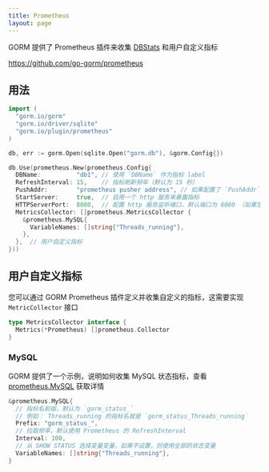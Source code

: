 ```yaml
---
title: Prometheus
layout: page
---
```


GORM 提供了 Prometheus 插件来收集 [DBStats](https://pkg.go.dev/database/sql?tab=doc#DBStats) 和用户自定义指标

https://github.com/go-gorm/prometheus

## 用法

```go
import (
  "gorm.io/gorm"
  "gorm.io/driver/sqlite"
  "gorm.io/plugin/prometheus"
)

db, err := gorm.Open(sqlite.Open("gorm.db"), &gorm.Config{})

db.Use(prometheus.New(prometheus.Config{
  DBName:          "db1", // 使用 `DBName` 作为指标 label
  RefreshInterval: 15,    // 指标刷新频率（默认为 15 秒）
  PushAddr:        "prometheus pusher address", // 如果配置了 `PushAddr`，则推送指标
  StartServer:     true,  // 启用一个 http 服务来暴露指标
  HTTPServerPort:  8080,  // 配置 http 服务监听端口，默认端口为 8080 （如果您配置了多个，只有第一个 `HTTPServerPort` 会被使用）
  MetricsCollector: []prometheus.MetricsCollector {
    &prometheus.MySQL{
      VariableNames: []string{"Threads_running"},
    },
  },  // 用户自定义指标
}))
```

## 用户自定义指标

您可以通过 GORM Prometheus 插件定义并收集自定义的指标，这需要实现 `MetricCollector` 接口

```go
type MetricsCollector interface {
  Metrics(*Prometheus) []prometheus.Collector
}
```

### MySQL

GORM 提供了一个示例，说明如何收集 MySQL 状态指标，查看 [prometheus.MySQL](https://github.com/go-gorm/prometheus/blob/master/mysql.go) 获取详情

```go
&prometheus.MySQL{
  // 指标名前缀，默认为 `gorm_status_`
  // 例如： Threads_running 的指标名就是 `gorm_status_Threads_running`
  Prefix: "gorm_status_",
  // 拉取频率，默认使用 Prometheus 的 RefreshInterval
  Interval: 100,
  // 从 SHOW STATUS 选择变量变量，如果不设置，则使用全部的状态变量
  VariableNames: []string{"Threads_running"},
}
```
